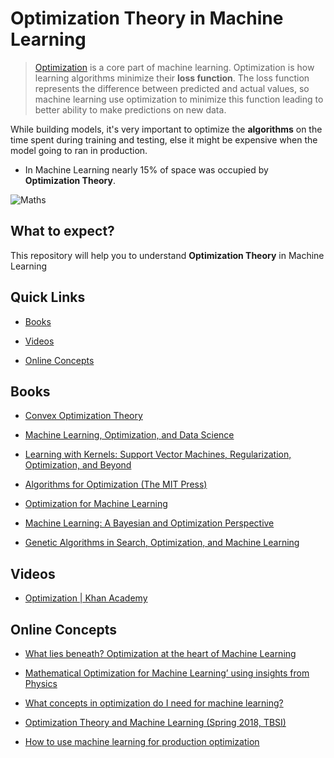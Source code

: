 
# Optimization Theory in Machine Learning

  >  [Optimization](https://www.quora.com/What-is-the-optimization-theory-Is-it-used-in-machine-learning) is a core part of machine learning. Optimization is how learning algorithms minimize their **loss function**. The loss function represents the difference between predicted and actual values, so machine learning use optimization to minimize this function leading to better ability to make predictions on new data. 
  >
While building models, it's very important to optimize the **algorithms** on the time spent during training and testing, else it might be expensive when the model going to ran in production.

- In Machine Learning nearly 15% of space was occupied by **Optimization Theory**.

  

  

![Maths](../../../../../images/Maths.png  "15% Of Optimization Theory")
 

  
  

## What to expect?

  This repository will help you to understand **Optimization Theory**  in Machine Learning 

  

## Quick Links
 

  

-  [Books](#books)

  

-  [Videos](#videos)

  

-  [Online Concepts](#online-concepts)

  
  

  



## Books


-  [Convex Optimization Theory](https://www.amazon.com/Convex-Optimization-Theory-Dimitri-Bertsekas/dp/1886529310?tag=uuid10-20) 
- [Machine Learning, Optimization, and Data Science](https://www.springer.com/gp/book/9783030137083)

- [Learning with Kernels: Support Vector Machines, Regularization, Optimization, and Beyond ](https://www.amazon.com/Learning-Kernels-Regularization-Optimization-Computation/dp/0262194759)


- [Algorithms for Optimization (The MIT Press) ](https://www.amazon.com/Algorithms-Optimization-Press-Mykel-Kochenderfer/dp/0262039427)

- [Optimization for Machine Learning](https://mitpress.mit.edu/books/optimization-machine-learning)

- [Machine Learning: A Bayesian and Optimization Perspective](https://www.amazon.com/Machine-Learning-Optimization-Perspective-Developers/dp/0128015225)

- [Genetic Algorithms in Search, Optimization, and Machine Learning ](https://www.amazon.com/Genetic-Algorithms-Optimization-Machine-Learning/dp/0201157675)
 

 

  

## Videos

  

-  [Optimization | Khan Academy](https://www.khanacademy.org/math/ap-calculus-ab/ab-diff-analytical-applications-new/ab-5-11/e/optimization?source=post_page---------------------------)

 

  

  
  

## Online Concepts

  

- [What lies beneath? Optimization at the heart of Machine Learning](https://towardsdatascience.com/a-quick-overview-of-optimization-models-for-machine-learning-and-statistics-38e3a7d13138)

- [Mathematical Optimization for Machine Learning’ using insights from Physics](https://medium.com/@animeshsk3/ranik-optimizer-mathematical-optimization-for-machine-learning-using-insights-from-physics-561e648d4a82)

- [What concepts in optimization do I need for machine learning?](https://stats.stackexchange.com/questions/273922/what-concepts-in-optimization-do-i-need-for-machine-learning)

- [Optimization Theory and Machine Learning (Spring 2018, TBSI)](https://people.eecs.berkeley.edu/~sojoudi/Course_TBSI_2018.html)

- [How to use machine learning for production optimization](https://towardsdatascience.com/machine-learning-for-production-optimization-e460a0b82237)
  
  
  

